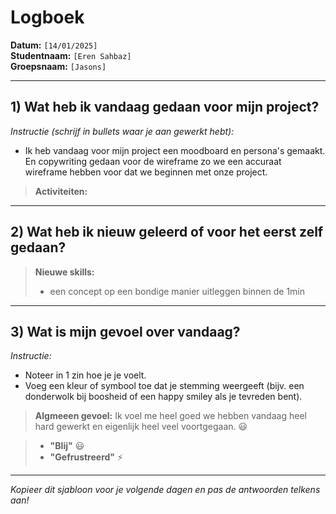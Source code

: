 # Logboek

**Datum:** `[14/01/2025]`  
**Studentnaam:** `[Eren Sahbaz]`  
**Groepsnaam:** `[Jasons]`

---

## 1) Wat heb ik vandaag gedaan voor mijn project?

_Instructie (schrijf in bullets waar je aan gewerkt hebt):_

- Ik heb vandaag voor mijn project een moodboard en persona's gemaakt. En copywriting gedaan voor de wireframe zo we een accuraat wireframe hebben voor dat we beginnen met onze project.

> **Activiteiten:**

---

## 2) Wat heb ik nieuw geleerd of voor het eerst zelf gedaan?

> **Nieuwe skills:**
>
> - een concept op een bondige manier uitleggen binnen de 1min

---

## 3) Wat is mijn gevoel over vandaag?

_Instructie:_

- Noteer in 1 zin hoe je je voelt.
- Voeg een kleur of symbool toe dat je stemming weergeeft (bijv. een donderwolk bij boosheid of een happy smiley als je tevreden bent).

> **Algmeeen gevoel:** Ik voel me heel goed we hebben vandaag heel hard gewerkt en eigenlijk heel veel voortgegaan. :smiley:

> - **"Blij"** :smiley:
> - **"Gefrustreerd"** :zap:

---

_Kopieer dit sjabloon voor je volgende dagen en pas de antwoorden telkens aan!_
